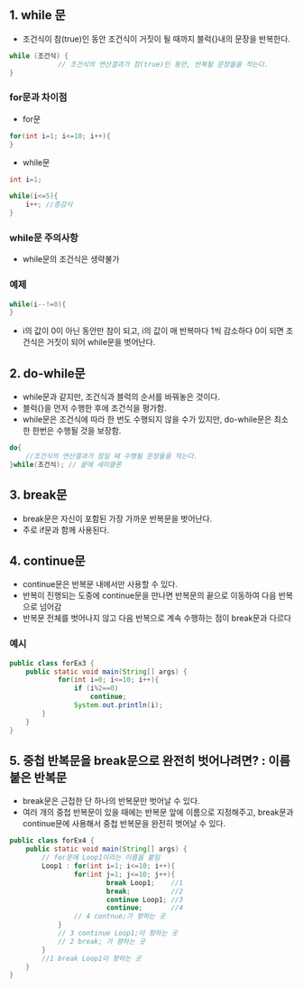 ## 1. while 문

- 조건식이 참(true)인 동안 조건식이 거짓이 될 때까지 블럭{}내의 문장을 반복한다.

```java
while (조건식) {
			// 조건식의 연산결과가 참(true)인 동안, 반복될 문장들을 적는다.
}
```

### for문과 차이점

- for문

```java
for(int i=1; i<=10; i++){
}
```

- while문

```java
int i=1;

while(i<=5){
	i++; //증감식
}
```

### while문 주의사항

- while문의 조건식은 생략불가

### 예제

```java
while(i--!=0){
}
```

- i의 값이 0이 아닌 동안만 참이 되고, i의 값이 매 반복마다 1씩 감소하다 0이 되면 조건식은 거짓이 되어 while문을 벗어난다.

## 2. do-while문

- while문과 같지만, 조건식과 블럭의 순서를 바꿔놓은 것이다.
- 블럭{}을 먼저 수행한 후에 조건식을 평가함.
- while문은 조건식에 따라 한 번도 수행되지 않을 수가 있지만, do-while문은 최소한 한번은 수행될 것을 보장함.

```java
do{
	//조건식의 연산결과가 참일 때 수행될 문장들을 적는다.
}while(조건식); // 끝에 세미클론 
```

## 3. break문

- break문은 자신이 포함된 가장 가까운 반복문을 벗어난다.
- 주로 if문과 함께 사용된다.

## 4. continue문

- continue문은 반복문 내에서만 사용할 수 있다.
- 반복이 진행되는 도중에 continue문을 만나면 반복문의 끝으로 이동하여 다음 반복으로 넘어감
- 반복문 전체를 벗어나지 않고 다음 반복으로 계속 수행하는 점이 break문과 다르다

### 예시

```java
public class forEx3 {
    public static void main(String[] args) {
			for(int i=0; i<=10; i++){
				if (i%2==0)
					continue;
				System.out.println(i);
		}
	}
}
```

## 5. 중첩 반복문을 break문으로 완전히 벗어나려면? : 이름 붙은 반복문

- break문은 근접한 단 하나의 반복문만 벗어날 수 있다.
- 여러 개의 중첩 반복문이 있을 때에는 반복문 앞에 이름으로 지정해주고, break문과 continue문에 사용해서 중첩 반복문을 완전히 벗어날 수 있다.

```java
public class forEx4 {
    public static void main(String[] args) {
		// for문에 Loop1이라는 이름을 붙임	
		Loop1 :	for(int i=1; i<=10; i++){
				for(int j=1; j<=10; j++){
						break Loop1;    //1
						break;          //2
						continue Loop1; //3
						continue;       //4
				// 4 contnue;가 향하는 곳
			}
			// 3 continue Loop1;이 향하는 곳
			// 2 break; 가 향하는 곳
		}
		//1 break Loop1이 향하는 곳
	}
}
```
